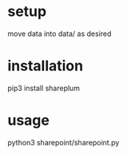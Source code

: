 # setup
move data into data/ as desired

# installation
pip3 install shareplum

# usage
python3 sharepoint/sharepoint.py
